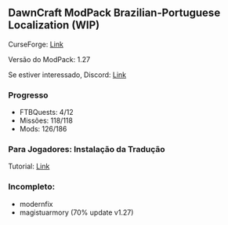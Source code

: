 ## DawnCraft ModPack Brazilian-Portuguese Localization (WIP)

CurseForge: [Link](https://www.curseforge.com/minecraft/modpacks/dawn-craft "DawnCraft - An Adventure RPG Modpack")

Versão do ModPack: 1.27

Se estiver interessado, Discord: [Link](https://discord.gg/55cev7Nngn "DawnCraft - Tradução pt_br")

### Progresso

 - FTBQuests: 4/12
 - Missões: 118/118
 - Mods: 126/186

### Para Jogadores: Instalação da Tradução

Tutorial: [Link](https://discord.com/channels/1093965596384833657/1118309439989104721 "Tutorial")

### Incompleto:

 - modernfix
 - magistuarmory (70% update v1.27)
